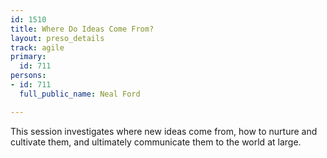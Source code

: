 ```yaml
---
id: 1510
title: Where Do Ideas Come From?
layout: preso_details
track: agile
primary:
  id: 711
persons:
- id: 711
  full_public_name: Neal Ford

---
```

This session investigates where new ideas come from, how to nurture and cultivate them, and ultimately communicate them to the world at large.